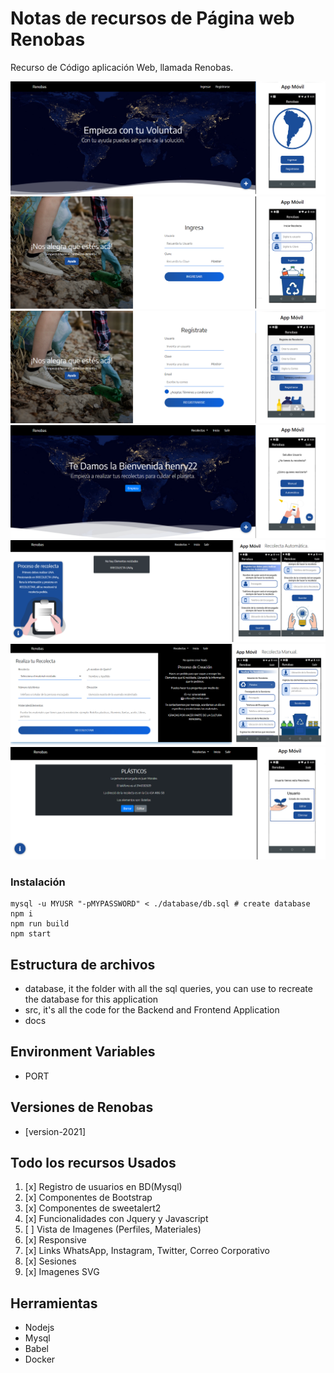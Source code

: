 # Notas de recursos de Página web Renobas

Recurso de Código aplicación Web, llamada Renobas. 

![](docs/1inicio.png)
![](docs/2login.png)
![](docs/3registro.png)
![](docs/4ingreso.png)
![](docs/5recolectas.png)
![](docs/6creacion.png)
![](docs/7lista.png)

### Instalación
```
mysql -u MYUSR "-pMYPASSWORD" < ./database/db.sql # create database
npm i
npm run build
npm start
```

## Estructura de archivos

- database, it the folder with all the sql queries, you can use to recreate the database for this application
- src, it's all the code for the Backend and Frontend Application
- docs

## Environment Variables

- PORT

## Versiones de Renobas

- [version-2021]

## Todo los recursos Usados

1. [x] Registro de usuarios en BD(Mysql)
1. [x] Componentes de Bootstrap
1. [x] Componentes de sweetalert2 
1. [x] Funcionalidades con Jquery y Javascript
1. [ ] Vista de Imagenes (Perfiles, Materiales)
1. [x] Responsive
1. [x] Links WhatsApp, Instagram, Twitter, Correo Corporativo
1. [x] Sesiones
1. [x] Imagenes SVG



## Herramientas

- Nodejs
- Mysql
- Babel
- Docker
